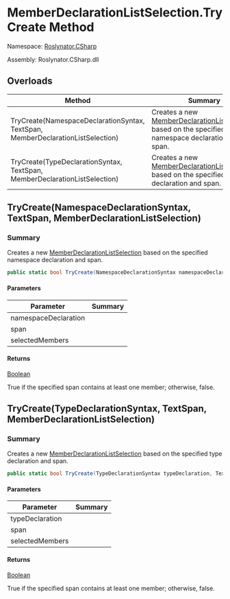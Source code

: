 # MemberDeclarationListSelection\.TryCreate Method

Namespace: [Roslynator.CSharp](../../README.md)

Assembly: Roslynator\.CSharp\.dll

## Overloads

| Method | Summary |
| ------ | ------- |
| TryCreate\(NamespaceDeclarationSyntax, TextSpan, MemberDeclarationListSelection\) | Creates a new [MemberDeclarationListSelection](../README.md) based on the specified namespace declaration and span\. |
| TryCreate\(TypeDeclarationSyntax, TextSpan, MemberDeclarationListSelection\) | Creates a new [MemberDeclarationListSelection](../README.md) based on the specified type declaration and span\. |

## TryCreate\(NamespaceDeclarationSyntax, TextSpan, MemberDeclarationListSelection\)

### Summary

Creates a new [MemberDeclarationListSelection](../README.md) based on the specified namespace declaration and span\.

```csharp
public static bool TryCreate(NamespaceDeclarationSyntax namespaceDeclaration, TextSpan span, out MemberDeclarationListSelection selectedMembers)
```

#### Parameters

| Parameter | Summary |
| --------- | ------- |
| namespaceDeclaration | |
| span | |
| selectedMembers | |

#### Returns

[Boolean](https://docs.microsoft.com/en-us/dotnet/api/system.boolean)

True if the specified span contains at least one member; otherwise, false\.


## TryCreate\(TypeDeclarationSyntax, TextSpan, MemberDeclarationListSelection\)

### Summary

Creates a new [MemberDeclarationListSelection](../README.md) based on the specified type declaration and span\.

```csharp
public static bool TryCreate(TypeDeclarationSyntax typeDeclaration, TextSpan span, out MemberDeclarationListSelection selectedMembers)
```

#### Parameters

| Parameter | Summary |
| --------- | ------- |
| typeDeclaration | |
| span | |
| selectedMembers | |

#### Returns

[Boolean](https://docs.microsoft.com/en-us/dotnet/api/system.boolean)

True if the specified span contains at least one member; otherwise, false\.



